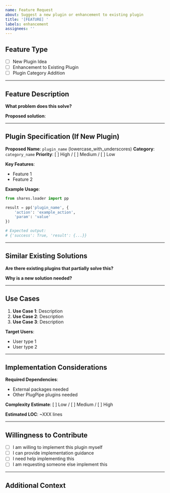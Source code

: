 ```yaml
---
name: Feature Request
about: Suggest a new plugin or enhancement to existing plugin
title: '[FEATURE] '
labels: enhancement
assignees: ''
---
```


## Feature Type

- [ ] New Plugin Idea
- [ ] Enhancement to Existing Plugin
- [ ] Plugin Category Addition

---

## Feature Description

**What problem does this solve?**
<!-- Clear description of the problem or use case -->

**Proposed solution**:
<!-- How would this plugin/feature work? -->

---

## Plugin Specification (If New Plugin)

**Proposed Name**: `plugin_name` (lowercase_with_underscores)
**Category**: `category_name`
**Priority**: [ ] High / [ ] Medium / [ ] Low

**Key Features**:
- Feature 1
- Feature 2

**Example Usage**:
```python
from shares.loader import pp

result = pp('plugin_name', {
    'action': 'example_action',
    'param': 'value'
})

# Expected output:
# {'success': True, 'result': {...}}
```

---

## Similar Existing Solutions

**Are there existing plugins that partially solve this?**
<!-- List any related plugins -->

**Why is a new solution needed?**
<!-- What gap does this fill? -->

---

## Use Cases

1. **Use Case 1**: Description
2. **Use Case 2**: Description
3. **Use Case 3**: Description

**Target Users**:
- User type 1
- User type 2

---

## Implementation Considerations

**Required Dependencies**:
- External packages needed
- Other PlugPipe plugins needed

**Complexity Estimate**: [ ] Low / [ ] Medium / [ ] High

**Estimated LOC**: ~XXX lines

---

## Willingness to Contribute

- [ ] I am willing to implement this plugin myself
- [ ] I can provide implementation guidance
- [ ] I need help implementing this
- [ ] I am requesting someone else implement this

---

## Additional Context

<!-- Screenshots, mockups, links to similar tools, etc. -->
